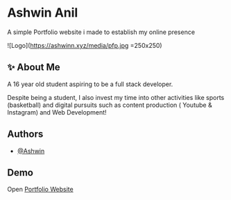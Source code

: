 
# Ashwin Anil

A simple Portfolio website i made to establish my online presence


![Logo](https://ashwinn.xyz/media/pfp.jpg =250x250)


## ✨ About Me
A 16 year old student aspiring to be a full stack developer.

Despite being a student, I also invest my time into other activities like sports (basketball) and digital pursuits such as content production ( Youtube & Instagram) and Web Development!






## Authors

- [@Ashwin](https://github.com/ashwin1927)


## Demo

Open [Portfolio Website](https://ashwinn.xyz/)


